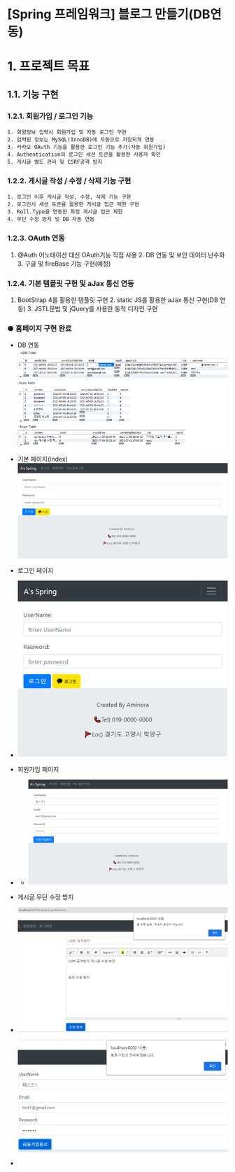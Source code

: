 [Spring 프레임워크]  블로그 만들기(DB연동)
======================

# 1. 프로젝트 목표
## 1.1. 기능 구현
### 1.2.1. 회원가입 / 로그인 기능
	1. 회원정보 입력시 회원가입 및 자동 로그인 구현 
	2. 입력된 정보는 MySQL(InnoDB)에 자동으로 저장되게 연동
	3. 카카오 OAuth 기능을 활용한 로그인 기능 추가(자동 회원가입)
	4. Authentication의 로그인 세션 토큰을 활용한 사용자 확인
	5. 게시글 별도 관리 및 CSRF공격 방지

### 1.2.2. 게시글 작성 / 수정 / 삭제 기능 구현
	1. 로그인 이후 게시글 작성, 수정, 삭제 기능 구현 
	2. 로그인시 세션 토큰을 활용한 게시글 접근 제한 구현
	3. Roll.Type을 연동한 특정 게시글 접근 제한
	4. 무단 수정 방지 및 DB 자동 연동

### 1.2.3. OAuth 연동 
  1. @Auth 어노테이션 대신 OAuth기능 직접 사용 
	2. DB 연동 및 보안 데이터 난수화
	3. 구글 및 fireBase 기능 구현(예정) 

### 1.2.4. 기본 템플릿 구현 및 aJax 통신 연동 
  1. BootStrap 4를 활용한 템플릿 구현
	2. static JS를 활용한 aJax 통신 구현(DB 연동)
	3. JSTL문법 및 jQuery를 사용한 동적 디자인 구현
  
  
  ### ● 홈페이지 구현 완료

  
 * DB 연동    
![ex_screenshot](./RDBMS.png)    




* 기본 페이지(index)    
 ![ex_screenshot](./페이지1.png)    



* 로그인 페이지  
 * ![ex_screenshot](./페이지2.png)     

 * 회원가입 페이지  
 *  * ![ex_screenshot](./페이지3_1.png)    

 * 게시글 무단 수정 방지  
  * ![ex_screenshot](./공격방지.png)    
  * ![ex_screenshot](./페이지3.png)    



